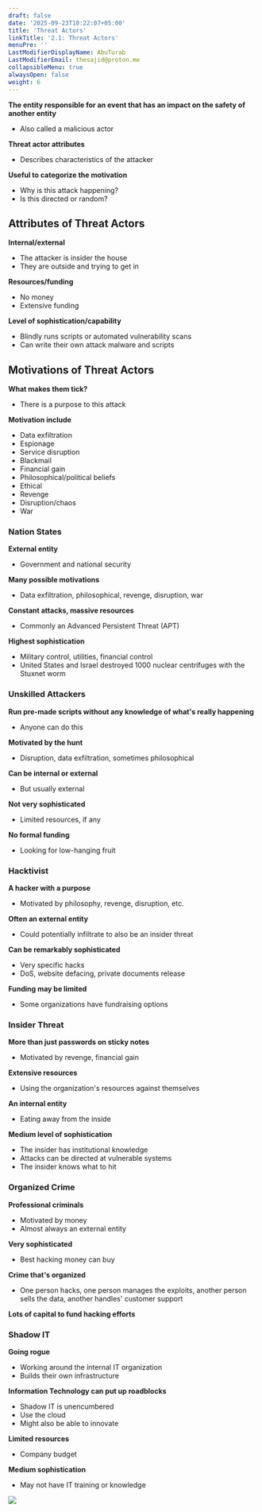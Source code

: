 ```yaml
---
draft: false
date: '2025-09-23T10:22:07+05:00'
title: 'Threat Actors'
linkTitle: '2.1: Threat Actors'
menuPre: ''
LastModifierDisplayName: AbuTurab
LastModifierEmail: thesajid@proton.me
collapsibleMenu: true
alwaysOpen: false
weight: 6
---
```


**The entity responsible for an event that has an impact on the safety of another entity**
- Also called a malicious actor

**Threat actor attributes**
- Describes characteristics of the attacker

**Useful to categorize the motivation**
- Why is this attack happening?
- Is this directed or random?

## Attributes of Threat Actors

**Internal/external**
- The attacker is insider the house
- They are outside and trying to get in

**Resources/funding**
- No money
- Extensive funding

**Level of sophistication/capability**
- Blindly runs scripts or automated vulnerability scans
- Can write their own attack malware and scripts

## Motivations of Threat Actors

**What makes them tick?**
- There is a purpose to this attack

**Motivation include**
- Data exfiltration
- Espionage
- Service disruption
- Blackmail
- Financial gain
- Philosophical/political beliefs
- Ethical
- Revenge
- Disruption/chaos
- War

### Nation States

**External entity**
- Government and national security

**Many possible motivations**
- Data exfiltration, philosophical, revenge, disruption, war

**Constant attacks, massive resources**
- Commonly an Advanced Persistent Threat (APT)

**Highest sophistication**
- Military control, utilities, financial control
- United States and Israel destroyed 1000 nuclear centrifuges with the Stuxnet worm

### Unskilled Attackers

**Run pre-made scripts without any knowledge of what's really happening**
- Anyone can do this

**Motivated by the hunt**
- Disruption, data exfiltration, sometimes philosophical

**Can be internal or external**
- But usually external

**Not very sophisticated**
- Limited resources, if any

**No formal funding**
- Looking for low-hanging fruit

### Hacktivist

**A hacker with a purpose**
- Motivated by philosophy, revenge, disruption, etc.

**Often an external entity**
- Could potentially infiltrate to also be an insider threat

**Can be remarkably sophisticated**
- Very specific hacks
- DoS, website defacing, private documents release

**Funding may be limited**
- Some organizations have fundraising options

### Insider Threat

**More than just passwords on sticky notes**
- Motivated by revenge, financial gain

**Extensive resources**
- Using the organization's resources against themselves

**An internal entity**
- Eating away from the inside

**Medium level of sophistication**
- The insider has institutional knowledge
- Attacks can be directed at vulnerable systems
- The insider knows what to hit

### Organized Crime

**Professional criminals**
- Motivated by money
- Almost always an external entity

**Very sophisticated**
- Best hacking money can buy

**Crime that's organized**
- One person hacks, one person manages the exploits, another person sells the data, another handles' customer support

**Lots of capital to fund hacking efforts**

### Shadow IT

**Going rogue**
- Working around the internal IT organization
- Builds their own infrastructure

**Information Technology can put up roadblocks**
- Shadow IT is unencumbered
- Use the cloud
- Might also be able to innovate

**Limited resources**
- Company budget

**Medium sophistication**
- May not have IT training or knowledge

![](/notes/comptia-sy0-701-security+training-course/06-threat-actors-1.webp)